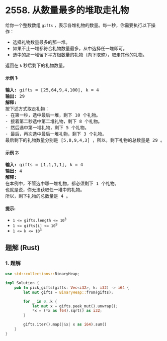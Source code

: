 # 2558. 从数量最多的堆取走礼物
给你一个整数数组 `gifts` ，表示各堆礼物的数量。每一秒，你需要执行以下操作：

* 选择礼物数量最多的那一堆。
* 如果不止一堆都符合礼物数量最多，从中选择任一堆即可。
* 选中的那一堆留下平方根数量的礼物（向下取整），取走其他的礼物。

返回在 `k` 秒后剩下的礼物数量。

#### 示例 1:
<pre>
<strong>输入:</strong> gifts = [25,64,9,4,100], k = 4
<strong>输出:</strong> 29
<strong>解释:</strong>
按下述方式取走礼物：
- 在第一秒，选中最后一堆，剩下 10 个礼物。
- 接着第二秒选中第二堆礼物，剩下 8 个礼物。
- 然后选中第一堆礼物，剩下 5 个礼物。
- 最后，再次选中最后一堆礼物，剩下 3 个礼物。
最后剩下的礼物数量分别是 [5,8,9,4,3] ，所以，剩下礼物的总数量是 29 。
</pre>

#### 示例 2:
<pre>
<strong>输入:</strong> gifts = [1,1,1,1], k = 4
<strong>输出:</strong> 4
<strong>解释:</strong>
在本例中，不管选中哪一堆礼物，都必须剩下 1 个礼物。
也就是说，你无法获取任一堆中的礼物。
所以，剩下礼物的总数量是 4 。
</pre>

#### 提示:
* <code>1 <= gifts.length <= 10<sup>3</sup></code>
* <code>1 <= gifts[i] <= 10<sup>9</sup></code>
* <code>1 <= k <= 10<sup>3</sup></code>

## 题解 (Rust)

### 1. 题解
```Rust
use std::collections::BinaryHeap;

impl Solution {
    pub fn pick_gifts(gifts: Vec<i32>, k: i32) -> i64 {
        let mut gifts = BinaryHeap::from(gifts);

        for _ in 0..k {
            let mut x = gifts.peek_mut().unwrap();
            *x = (*x as f64).sqrt() as i32;
        }

        gifts.iter().map(|&x| x as i64).sum()
    }
}
```
